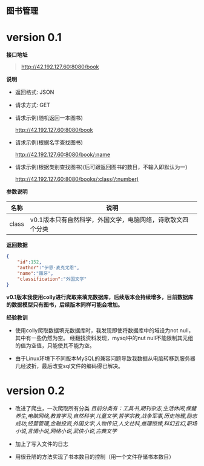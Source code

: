## 图书管理
# version 0.1

**接口地址**

> http://42.192.127.60:8080/book

**说明**

- 返回格式: JSON

- 请求方式: GET

- 请求示例(随机返回一本图书)

  http://42.192.127.60:8080/book

- 请求示例(根据名字查找图书)

  http://42.192.127.60:8080/book/:name
  
- 请求示例(根据类别查找图书)(后可跟返回图书的数目，不输入即默认为一)

  http://42.192.127.60:8080/books/:class(/:number)

**参数说明**

| 名称 | 说明           |
| ---- | -------------- |
| class | v0.1版本只有自然科学，外国文学，电脑网络，诗歌散文四个分类 |

**返回数据**

```json
{
    "id":152,
    "author":"伊恩·麦克尤恩",
    "name":"甜牙",
    "classification":"外国文学"
}
```

**v0.1版本我使用colly进行爬取来填充数据库，后续版本会持续增多，目前数据库的数据模型只有图书，后续版本同样可能会增加。**

**经验教训**

- 使用colly爬取数据填充数据库时，我发现即使将数据库中的域设为not null，其中有一些仍然为空。
经翻找资料发现，mysql中的nut null不能限制其元组的值为空值，只能使其不能为空。

- 由于Linux环境下不同版本MySQL的兼容问题导致我数据从电脑转移到服务器几经波折，最后改变sql文件的编码得已解决。



# version 0.2

- 改进了爬虫，一次爬取所有分类
*目前分类有：工具书,期刊杂志,生活休闲,保健养生,电脑网络,教育学习,自然科学,儿童文学,哲学宗教,战争军事,历史地理,励志成功,经营管理,金融投资,外国文学,人物传记,人文社科,推理惊悚,科幻玄幻,职场小说,言情小说,网络小说,武侠小说,古典文学*

- 加上了写入文件的日志

- 用很丑陋的方法实现了书本数目的控制（用一个文件存储书本数目）
